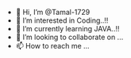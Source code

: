 - 👋 Hi, I’m @Tamal-1729
- 👀 I’m interested in Coding..!!
- 🌱 I’m currently learning JAVA..!!
- 💞️ I’m looking to collaborate on ...
- 📫 How to reach me ...

<!---
Tamal-1729/Tamal-1729 is a ✨ special ✨ repository because its `README.md` (this file) appears on your GitHub profile.
You can click the Preview link to take a look at your changes.
--->
